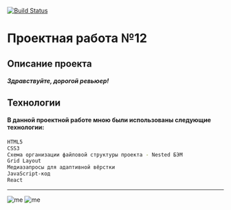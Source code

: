 [![Build Status](https://i.imgur.com/jpIZtTM.png)](https://praktikum.yandex.ru/profile/web/)
# Проектная работа №12
## Описание проекта

##### Здравствуйте, дорогой ревьюер!

## Технологии
#### В данной проектной работе мною были использованы следующие технологии:
```sh
HTML5
CSS3
Схема организации файловой структуры проекта - Nested БЭМ
Grid Layout
Медиазапросы для адаптивной вёрстки
JavaScript-код
React
```
______________________
![me](https://img.shields.io/badge/-©%202021.-blue) ![me](https://img.shields.io/badge/-Vova%20Gridnev-blue)